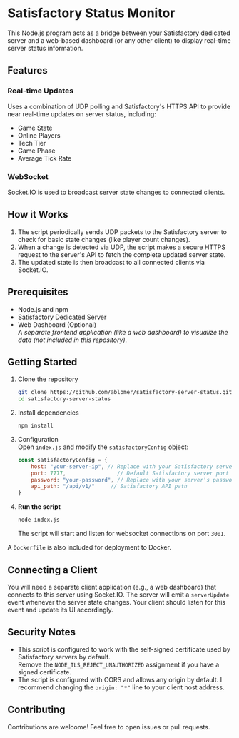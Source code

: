 # Satisfactory Status Monitor

This Node.js program acts as a bridge between your Satisfactory dedicated server and a web-based dashboard (or any other client) to display real-time server status information. 

## Features

### Real-time Updates

Uses a combination of UDP polling and Satisfactory's HTTPS API to provide near real-time updates on server status, including:
- Game State
- Online Players
- Tech Tier
- Game Phase
- Average Tick Rate

### WebSocket

Socket.IO is used to broadcast server state changes to connected clients.

## How it Works

1. The script periodically sends UDP packets to the Satisfactory server to check for basic state changes (like player count changes).
2. When a change is detected via UDP, the script makes a secure HTTPS request to the server's API to fetch the complete updated server state.
3. The updated state is then broadcast to all connected clients via Socket.IO.

## Prerequisites

- Node.js and npm
- Satisfactory Dedicated Server
- Web Dashboard (Optional)  
*A separate frontend application (like a web dashboard) to visualize the data (not included in this repository).*

## Getting Started

1. Clone the repository
   ```bash
   git clone https://github.com/ablomer/satisfactory-server-status.git
   cd satisfactory-server-status
   ```

2. Install dependencies
   ```bash
   npm install
   ```

3. Configuration  
Open `index.js` and modify the `satisfactoryConfig` object:
     ```javascript
     const satisfactoryConfig = {
         host: "your-server-ip", // Replace with your Satisfactory server's IP address
         port: 7777,                // Default Satisfactory server port 
         password: "your-password", // Replace with your server's password
         api_path: "/api/v1/"     // Satisfactory API path
     }
     ```

4. **Run the script**
   ```bash
   node index.js
   ```
   The script will start and listen for websocket connections on port `3001`.

A `Dockerfile` is also included for deployment to Docker.

## Connecting a Client

You will need a separate client application (e.g., a web dashboard) that connects to this server using Socket.IO. The server will emit a `serverUpdate` event whenever the server state changes. Your client should listen for this event and update its UI accordingly.

## Security Notes

- This script is configured to work with the self-signed certificate used by Satisfactory servers by default.  
Remove the `NODE_TLS_REJECT_UNAUTHORIZED` assignment if you have a signed certificate.
- The script is configured with CORS and allows any origin by default. I recommend changing the `origin: "*"` line to your client host address.

## Contributing

Contributions are welcome! Feel free to open issues or pull requests.